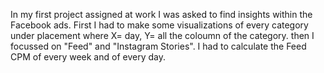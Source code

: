 In my first project assigned at work I was asked to find insights within the Facebook ads. 
First I had to make some visualizations of every category under placement where X= day, Y= all the coloumn of the category.
then I focussed on "Feed" and "Instagram Stories". I had to calculate the Feed CPM of every week and of every day. 
